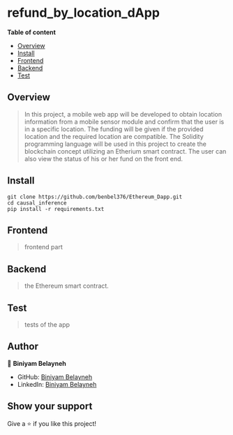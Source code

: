 # refund_by_location_dApp

**Table of content**

- [Overview](#overview)
- [Install](#install)
- [Frontend](#Frontend)
- [Backend](#Backend)
- [Test](#Test)

## Overview

> In this project, a mobile web app will be developed to obtain location information from a mobile sensor module and confirm that the user is in a specific location. The funding will be given if the provided location and the required location are compatible. The Solidity programming language will be used in this project to create the blockchain concept utilizing an Etherium smart contract. The user can also view the status of his or her fund on the front end.

## Install

```
git clone https://github.com/benbel376/Ethereum_Dapp.git
cd causal_inference
pip install -r requirements.txt
```

## Frontend

> frontend part 

## Backend

> the Ethereum smart contract.
## Test

> tests of the app
## Author

👤 **Biniyam Belayneh**

- GitHub: [Biniyam Belayneh](https://github.com/benbel376)
- LinkedIn: [Biniyam Belayneh](https://www.linkedin.com/in/biniyam-belayneh-demisse-42909617a/)

## Show your support

Give a ⭐ if you like this project!